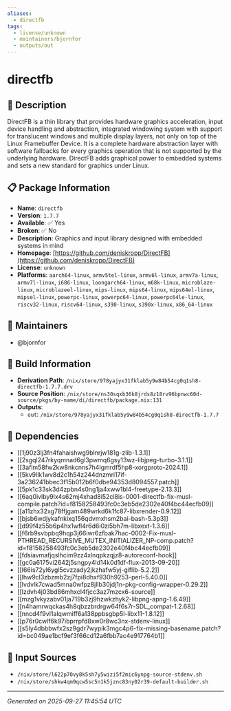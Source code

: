 ```yaml
---
aliases:
  - directfb
tags:
  - license/unknown
  - maintainers/bjornfor
  - outputs/out
---
```


# directfb

## 📝 Description

DirectFB is a thin library that provides hardware graphics acceleration,
input device handling and abstraction, integrated windowing system with
support for translucent windows and multiple display layers, not only on
top of the Linux Framebuffer Device. It is a complete hardware
abstraction layer with software fallbacks for every graphics operation
that is not supported by the underlying hardware. DirectFB adds graphical
power to embedded systems and sets a new standard for graphics under
Linux.


## 📋 Package Information

- **Name**: `directfb`
- **Version**: `1.7.7`
- **Available**: ✅ Yes
- **Broken**: ✅ No
- **Description**: Graphics and input library designed with embedded systems in mind
- **Homepage**: [https://github.com/deniskropp/DirectFB](https://github.com/deniskropp/DirectFB)
- **License**: `unknown`
- **Platforms**: `aarch64-linux`, `armv5tel-linux`, `armv6l-linux`, `armv7a-linux`, `armv7l-linux`, `i686-linux`, `loongarch64-linux`, `m68k-linux`, `microblaze-linux`, `microblazeel-linux`, `mips-linux`, `mips64-linux`, `mips64el-linux`, `mipsel-linux`, `powerpc-linux`, `powerpc64-linux`, `powerpc64le-linux`, `riscv32-linux`, `riscv64-linux`, `s390-linux`, `s390x-linux`, `x86_64-linux`
## 👥 Maintainers

- @bjornfor


## 🔧 Build Information

- **Derivation Path**: `/nix/store/978yajyx31fklab5y9w84b54cg0q1sh8-directfb-1.7.7.drv`
- **Source Position**: `/nix/store/ns30sqxb36k8jrds8z18rv96bpnwc60d-source/pkgs/by-name/di/directfb/package.nix:131`
- **Outputs**:
  - `out`:  `/nix/store/978yajyx31fklab5y9w84b54cg0q1sh8-directfb-1.7.7`

## 🔗 Dependencies

- [[1j90z3lj3fn4fahaishwg9blnrjw181g-zlib-1.3.1]]
- [[2sgql247rkyqmnad6gl3pwmq6gsy13wz-libjpeg-turbo-3.1.1]]
- [[3aflm58fw2kw8nkcnns7h4lgmrdf5hp8-xorgproto-2024.1]]
- [[5kv9llk1wv8d2c1h54z244dnzmri17if-3a236241bbec3f15b012b6f0dbe94353d8094557.patch]]
- [[5pk1c33sk3d4zpbn4s0ng1ja4xww1bl4-freetype-2.13.3]]
- [[6aq0ivlby9lx4s62mj4xhad8i52cl8is-0001-directfb-fix-musl-compile.patch?id=f8158258493fc0c3eb5de2302e40f4bc44ecfb09]]
- [[a11zhx32xg78ffjgam489wrkd6k1fc87-libxrender-0.9.12]]
- [[bjsb6wdjykafnkixq156qdvmxhsm2bai-bash-5.3p3]]
- [[d99f4z55b6p4hx1wfl4r6d6i0zi5bh7m-libxext-1.3.6]]
- [[f6rb9svbpbq9hqp3j66iwr6zfbak7hac-0002-Fix-musl-PTHREAD_RECURSIVE_MUTEX_INITIALIZER_NP-comp.patch?id=f8158258493fc0c3eb5de2302e40f4bc44ecfb09]]
- [[fdsiavmafjqslhcim9zz4xlnqpkzqjz8-autoreconf-hook]]
- [[gc0a6175vi2642j5sngpy4ld14k0d1df-flux-2013-09-20]]
- [[l66is72yl6ygl5cvzzady2jkzhafw5yj-giflib-5.2.2]]
- [[lhw9cl3zbzmb2zj7fpi8dhxf930h9253-perl-5.40.0]]
- [[lvdvlk7cwad5mna0wfpz8jllb30jdj1n-pkg-config-wrapper-0.29.2]]
- [[lzdvh4j03bd86mhxcl4fjcc3az7mzcx6-source]]
- [[mzg1vkyzabv01ja719b3zj9hzwkzhyk2-libpng-apng-1.6.49]]
- [[n4hamrwqckas4h8qbzzbrdrgw64f6s7r-SDL_compat-1.2.68]]
- [[nncd4f9vl1alqwmiff6a138ppbsgbp5l-libx11-1.8.12]]
- [[p76r0cwlf6k97ibprrpfd8xw0r8wc3nx-stdenv-linux]]
- [[s5ly4dbbbwfx2sz9gdr7wypik3mgc4p6-fix-missing-basename.patch?id=bc049ae1bcf9ef3f66cd12a6fbb7ac4e917764b1]]

## 📁 Input Sources

- `/nix/store/l622p70vy8k5sh7y5wizi5f2mic6ynpg-source-stdenv.sh`
- `/nix/store/shkw4qm9qcw5sc5n1k5jznc83ny02r39-default-builder.sh`

---
*Generated on 2025-09-27 11:45:54 UTC*
